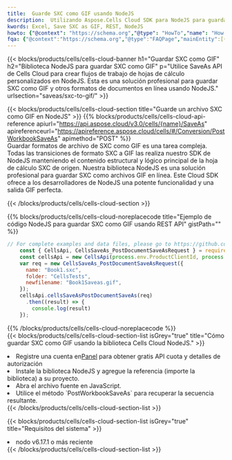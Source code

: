 ```yaml
---
title:  Guarde SXC como GIF usando NodeJS
description:  Utilizando Aspose.Cells Cloud SDK para NodeJS para guardar el archivo en formato SXC como archivo en formato GIF.
kwords: Excel, Save SXC as GIF, REST, NodeJS
howto: {"@context": "https://schema.org","@type": "HowTo","name": "How to save SXC as GIF using the Cells Cloud NodeJS library.","description": "How to save SXC as GIF using the Cells Cloud NodeJS library.","image": {"@type": "ImageObject"},"url": "/nodejs/saveas/sxc-to-gif/","step": [{ "@type": "HowToStep","name": "How to save SXC as GIF using the Cells Cloud NodeJS library. step 1", "image": {"@type": "ImageObject",},"url": "/nodejs/saveas/sxc-to-gif/","text": "Register an account at <a href='https://dashboard.aspose.cloud/'>Dashboard</a> to get free API quota & authorization details",},{ "@type": "HowToStep","name": "How to save SXC as GIF using the Cells Cloud NodeJS library. step 1", "image": {"@type": "ImageObject",},"url": "/nodejs/saveas/sxc-to-gif/","text": "Install NodeJS library and add the reference (import the library) to your project.",},{ "@type": "HowToStep","name": "How to save SXC as GIF using the Cells Cloud NodeJS library. step 1", "image": {"@type": "ImageObject",},"url": "/nodejs/saveas/sxc-to-gif/","text": "Open the source file in JavaScript.",},{ "@type": "HowToStep","name": "How to save SXC as GIF using the Cells Cloud NodeJS library. step 1", "image": {"@type": "ImageObject",},"url": "/nodejs/saveas/sxc-to-gif/","text": "Use the `PostWorkbookSaveAs` method to retrieve the resulting stream.",}, ],"supply": {"@type": "HowToSupply","name": "document"},"tool": [{"@type": "HowToTool","name": "Visual Studio, Visual Studio Code, WebStorm"},{"@type": "HowToTool","name": "Aspose Cells"}],"totalTime": "PT6M"}
fqa: {"@context":"https://schema.org","@type":"FAQPage","mainEntity":[{"@type":"Question","name":"Why save file as other formats file in C# using REST API?","acceptedAnswer":{"@type":"Answer","text":"Documents are encoded in many ways, and some files may be incompatible with the software you use. To open and read such files, just save them as appropriate file formats.<br/><ol><li>Install .NET SDK and add the reference (import the library) to your project.</li><li>Open the source file in C# using REST API.</li><li>Call the PostWorkbookSaveAsRequest() method, passing an output filename with required extension.</li><li>Get the result of save as a separate file.</li></ol>"}},{"@type":"Question","name":"What file formats can I save as with your C# library?","acceptedAnswer":{"@type":"Answer","text":"We support a variety of file formats for conversion using .NET library, including XLSX, Excel, xls , PDF, CSV, HTML, Markdown, XML, PNG, JPG, TIFF, Json, TXT and many more."}},{"@type":"Question","name":"What is the maximum allowed file size for conversion using this .NET library?","acceptedAnswer":{"@type":"Answer","text":"There are no file size limits for format conversions using .NET library."}}]}
---
```

{{< blocks/products/cells/cells-cloud-banner h1="Guardar SXC como GIF" h2="Biblioteca NodeJS para guardar SXC como GIF" p="Utilice SaveAs API de Cells Cloud para crear flujos de trabajo de hojas de cálculo personalizados en NodeJS. Esta es una solución profesional para guardar SXC como GIF y otros formatos de documentos en línea usando NodeJS." urlsection="saveas/sxc-to-gif/" >}}

{{< blocks/products/cells/cells-cloud-section title="Guarde un archivo SXC como GIF en NodeJS" >}}
{{% blocks/products/cells/cells-cloud-api-reference apiurl="https://api.aspose.cloud/v3.0/cells/{name}/SaveAs" apireferenceurl="https://apireference.aspose.cloud/cells/#/Conversion/PostWorkbookSaveAs" apimethod="POST" %}}
<br/>
Guardar formatos de archivo de SXC como GIF es una tarea compleja. Todas las transiciones de formato SXC a GIF las realiza nuestro SDK de NodeJS manteniendo el contenido estructural y lógico principal de la hoja de cálculo SXC de origen. Nuestra biblioteca NodeJS es una solución profesional para guardar SXC como archivos GIF en línea. Este Cloud SDK ofrece a los desarrolladores de NodeJS una potente funcionalidad y una salida GIF perfecta.

{{< /blocks/products/cells/cells-cloud-section >}}

{{% blocks/products/cells/cells-cloud-noreplacecode title="Ejemplo de código NodeJS para guardar SXC como GIF usando REST API" gistPath="" %}}
  
```js
// For complete examples and data files, please go to https://github.com/aspose-cells-cloud/aspose-cells-cloud-node/
    const { CellsApi, CellsSaveAs_PostDocumentSaveAsRequest } = require("asposecellscloud");
    const cellsApi = new CellsApi(process.env.ProductClientId, process.env.ProductClientSecret);
    var req = new CellsSaveAs_PostDocumentSaveAsRequest({
      name: "Book1.sxc",
      folder: "CellsTests",
      newfilename: "Book1Saveas.gif",
    });
    cellsApi.cellsSaveAsPostDocumentSaveAs(req)
      .then((result) => {
        console.log(result)
    });
```
  
{{% /blocks/products/cells/cells-cloud-noreplacecode %}}
<br/>
{{< blocks/products/cells/cells-cloud-section-list isGrey="true" title="Cómo guardar SXC como GIF usando la biblioteca Cells Cloud NodeJS." >}}
<li> Registre una cuenta en<a href="https://dashboard.aspose.cloud/">Panel</a> para obtener gratis API cuota y detalles de autorización</li>
<li>Instale la biblioteca NodeJS y agregue la referencia (importe la biblioteca) a su proyecto.</li>
<li>Abra el archivo fuente en JavaScript.</li>
<li>Utilice el método `PostWorkbookSaveAs` para recuperar la secuencia resultante.</li>
{{< /blocks/products/cells/cells-cloud-section-list >}}

{{< blocks/products/cells/cells-cloud-section-list isGrey="true" title="Requisitos del sistema" >}}
<li>nodo v6.17.1 o más reciente</li>
{{< /blocks/products/cells/cells-cloud-section-list >}}
